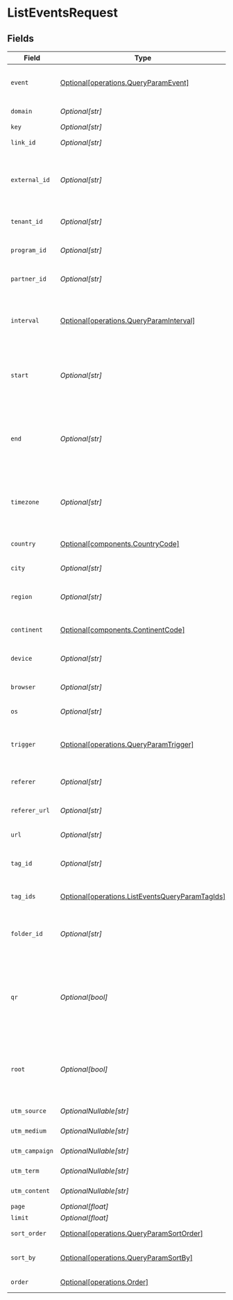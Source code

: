 # ListEventsRequest


## Fields

| Field                                                                                                                                                                 | Type                                                                                                                                                                  | Required                                                                                                                                                              | Description                                                                                                                                                           | Example                                                                                                                                                               |
| --------------------------------------------------------------------------------------------------------------------------------------------------------------------- | --------------------------------------------------------------------------------------------------------------------------------------------------------------------- | --------------------------------------------------------------------------------------------------------------------------------------------------------------------- | --------------------------------------------------------------------------------------------------------------------------------------------------------------------- | --------------------------------------------------------------------------------------------------------------------------------------------------------------------- |
| `event`                                                                                                                                                               | [Optional[operations.QueryParamEvent]](../../models/operations/queryparamevent.md)                                                                                    | :heavy_minus_sign:                                                                                                                                                    | The type of event to retrieve analytics for. Defaults to 'clicks'.                                                                                                    |                                                                                                                                                                       |
| `domain`                                                                                                                                                              | *Optional[str]*                                                                                                                                                       | :heavy_minus_sign:                                                                                                                                                    | The domain to filter analytics for.                                                                                                                                   |                                                                                                                                                                       |
| `key`                                                                                                                                                                 | *Optional[str]*                                                                                                                                                       | :heavy_minus_sign:                                                                                                                                                    | The short link slug.                                                                                                                                                  |                                                                                                                                                                       |
| `link_id`                                                                                                                                                             | *Optional[str]*                                                                                                                                                       | :heavy_minus_sign:                                                                                                                                                    | The unique ID of the short link on Dub.                                                                                                                               |                                                                                                                                                                       |
| `external_id`                                                                                                                                                         | *Optional[str]*                                                                                                                                                       | :heavy_minus_sign:                                                                                                                                                    | This is the ID of the link in the your database. Must be prefixed with 'ext_' when passed as a query parameter.                                                       |                                                                                                                                                                       |
| `tenant_id`                                                                                                                                                           | *Optional[str]*                                                                                                                                                       | :heavy_minus_sign:                                                                                                                                                    | The ID of the tenant that created the link inside your system.                                                                                                        |                                                                                                                                                                       |
| `program_id`                                                                                                                                                          | *Optional[str]*                                                                                                                                                       | :heavy_minus_sign:                                                                                                                                                    | The ID of the program to retrieve analytics for.                                                                                                                      |                                                                                                                                                                       |
| `partner_id`                                                                                                                                                          | *Optional[str]*                                                                                                                                                       | :heavy_minus_sign:                                                                                                                                                    | The ID of the partner to retrieve analytics for.                                                                                                                      |                                                                                                                                                                       |
| `interval`                                                                                                                                                            | [Optional[operations.QueryParamInterval]](../../models/operations/queryparaminterval.md)                                                                              | :heavy_minus_sign:                                                                                                                                                    | The interval to retrieve events for. Takes precedence over start and end. If undefined, defaults to 24h.                                                              |                                                                                                                                                                       |
| `start`                                                                                                                                                               | *Optional[str]*                                                                                                                                                       | :heavy_minus_sign:                                                                                                                                                    | The start date and time when to retrieve analytics from. Takes precedence over `interval`.                                                                            |                                                                                                                                                                       |
| `end`                                                                                                                                                                 | *Optional[str]*                                                                                                                                                       | :heavy_minus_sign:                                                                                                                                                    | The end date and time when to retrieve analytics from. If not provided, defaults to the current date. Takes precedence over `interval`.                               |                                                                                                                                                                       |
| `timezone`                                                                                                                                                            | *Optional[str]*                                                                                                                                                       | :heavy_minus_sign:                                                                                                                                                    | The IANA time zone code for aligning timeseries granularity (e.g. America/New_York). Defaults to UTC.                                                                 | America/New_York                                                                                                                                                      |
| `country`                                                                                                                                                             | [Optional[components.CountryCode]](../../models/components/countrycode.md)                                                                                            | :heavy_minus_sign:                                                                                                                                                    | The country to retrieve analytics for.                                                                                                                                |                                                                                                                                                                       |
| `city`                                                                                                                                                                | *Optional[str]*                                                                                                                                                       | :heavy_minus_sign:                                                                                                                                                    | The city to retrieve analytics for.                                                                                                                                   | New York                                                                                                                                                              |
| `region`                                                                                                                                                              | *Optional[str]*                                                                                                                                                       | :heavy_minus_sign:                                                                                                                                                    | The ISO 3166-2 region code to retrieve analytics for.                                                                                                                 |                                                                                                                                                                       |
| `continent`                                                                                                                                                           | [Optional[components.ContinentCode]](../../models/components/continentcode.md)                                                                                        | :heavy_minus_sign:                                                                                                                                                    | The continent to retrieve analytics for.                                                                                                                              |                                                                                                                                                                       |
| `device`                                                                                                                                                              | *Optional[str]*                                                                                                                                                       | :heavy_minus_sign:                                                                                                                                                    | The device to retrieve analytics for.                                                                                                                                 | Desktop                                                                                                                                                               |
| `browser`                                                                                                                                                             | *Optional[str]*                                                                                                                                                       | :heavy_minus_sign:                                                                                                                                                    | The browser to retrieve analytics for.                                                                                                                                | Chrome                                                                                                                                                                |
| `os`                                                                                                                                                                  | *Optional[str]*                                                                                                                                                       | :heavy_minus_sign:                                                                                                                                                    | The OS to retrieve analytics for.                                                                                                                                     | Windows                                                                                                                                                               |
| `trigger`                                                                                                                                                             | [Optional[operations.QueryParamTrigger]](../../models/operations/queryparamtrigger.md)                                                                                | :heavy_minus_sign:                                                                                                                                                    | The trigger to retrieve analytics for. If undefined, return both QR and link clicks.                                                                                  |                                                                                                                                                                       |
| `referer`                                                                                                                                                             | *Optional[str]*                                                                                                                                                       | :heavy_minus_sign:                                                                                                                                                    | The referer to retrieve analytics for.                                                                                                                                | google.com                                                                                                                                                            |
| `referer_url`                                                                                                                                                         | *Optional[str]*                                                                                                                                                       | :heavy_minus_sign:                                                                                                                                                    | The full referer URL to retrieve analytics for.                                                                                                                       | https://dub.co/blog                                                                                                                                                   |
| `url`                                                                                                                                                                 | *Optional[str]*                                                                                                                                                       | :heavy_minus_sign:                                                                                                                                                    | The URL to retrieve analytics for.                                                                                                                                    |                                                                                                                                                                       |
| `tag_id`                                                                                                                                                              | *Optional[str]*                                                                                                                                                       | :heavy_minus_sign:                                                                                                                                                    | Deprecated. Use `tagIds` instead. The tag ID to retrieve analytics for.                                                                                               |                                                                                                                                                                       |
| `tag_ids`                                                                                                                                                             | [Optional[operations.ListEventsQueryParamTagIds]](../../models/operations/listeventsqueryparamtagids.md)                                                              | :heavy_minus_sign:                                                                                                                                                    | The tag IDs to retrieve analytics for.                                                                                                                                |                                                                                                                                                                       |
| `folder_id`                                                                                                                                                           | *Optional[str]*                                                                                                                                                       | :heavy_minus_sign:                                                                                                                                                    | The folder ID to retrieve analytics for. If not provided, return analytics for unsorted links.                                                                        |                                                                                                                                                                       |
| `qr`                                                                                                                                                                  | *Optional[bool]*                                                                                                                                                      | :heavy_minus_sign:                                                                                                                                                    | Deprecated. Use the `trigger` field instead. Filter for QR code scans. If true, filter for QR codes only. If false, filter for links only. If undefined, return both. |                                                                                                                                                                       |
| `root`                                                                                                                                                                | *Optional[bool]*                                                                                                                                                      | :heavy_minus_sign:                                                                                                                                                    | Filter for root domains. If true, filter for domains only. If false, filter for links only. If undefined, return both.                                                |                                                                                                                                                                       |
| `utm_source`                                                                                                                                                          | *OptionalNullable[str]*                                                                                                                                               | :heavy_minus_sign:                                                                                                                                                    | The UTM source of the short link.                                                                                                                                     |                                                                                                                                                                       |
| `utm_medium`                                                                                                                                                          | *OptionalNullable[str]*                                                                                                                                               | :heavy_minus_sign:                                                                                                                                                    | The UTM medium of the short link.                                                                                                                                     |                                                                                                                                                                       |
| `utm_campaign`                                                                                                                                                        | *OptionalNullable[str]*                                                                                                                                               | :heavy_minus_sign:                                                                                                                                                    | The UTM campaign of the short link.                                                                                                                                   |                                                                                                                                                                       |
| `utm_term`                                                                                                                                                            | *OptionalNullable[str]*                                                                                                                                               | :heavy_minus_sign:                                                                                                                                                    | The UTM term of the short link.                                                                                                                                       |                                                                                                                                                                       |
| `utm_content`                                                                                                                                                         | *OptionalNullable[str]*                                                                                                                                               | :heavy_minus_sign:                                                                                                                                                    | The UTM content of the short link.                                                                                                                                    |                                                                                                                                                                       |
| `page`                                                                                                                                                                | *Optional[float]*                                                                                                                                                     | :heavy_minus_sign:                                                                                                                                                    | N/A                                                                                                                                                                   |                                                                                                                                                                       |
| `limit`                                                                                                                                                               | *Optional[float]*                                                                                                                                                     | :heavy_minus_sign:                                                                                                                                                    | N/A                                                                                                                                                                   |                                                                                                                                                                       |
| `sort_order`                                                                                                                                                          | [Optional[operations.QueryParamSortOrder]](../../models/operations/queryparamsortorder.md)                                                                            | :heavy_minus_sign:                                                                                                                                                    | The sort order. The default is `desc`.                                                                                                                                |                                                                                                                                                                       |
| `sort_by`                                                                                                                                                             | [Optional[operations.QueryParamSortBy]](../../models/operations/queryparamsortby.md)                                                                                  | :heavy_minus_sign:                                                                                                                                                    | The field to sort the events by. The default is `timestamp`.                                                                                                          |                                                                                                                                                                       |
| `order`                                                                                                                                                               | [Optional[operations.Order]](../../models/operations/order.md)                                                                                                        | :heavy_minus_sign:                                                                                                                                                    | DEPRECATED. Use `sortOrder` instead.                                                                                                                                  |                                                                                                                                                                       |
